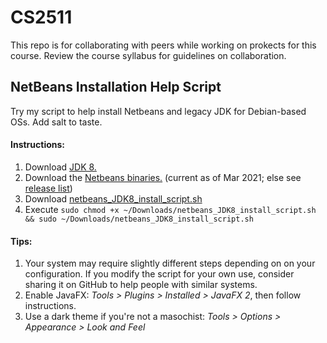 # CS2511
This repo is for collaborating with peers while working on prokects for this course. Review the course syllabus for guidelines on collaboration.

## NetBeans Installation Help Script
Try my script to help install Netbeans and legacy JDK for Debian-based OSs.
Add salt to taste.
#### Instructions:
1. Download [JDK 8.](https://www.oracle.com/java/technologies/javase/javase-jdk8-downloads.html#license-lightbox)
2. Download the [Netbeans binaries.](https://netbeans.apache.org/download/nb123/nb123.html) (current as of Mar 2021; else see [release list](https://netbeans.apache.org/download/index.html))
3. Download [netbeans_JDK8_install_script.sh](https://github.com/alex-haw/CS2511/blob/main/netbeans_JDK8_install_script.sh)
4. Execute `sudo chmod +x ~/Downloads/netbeans_JDK8_install_script.sh  && sudo ~/Downloads/netbeans_JDK8_install_script.sh`
#### Tips: 
1. Your system may require slightly different steps depending on on your configuration. If you modify the script for your own use, consider sharing it on GitHub to help people with similar systems.
2. Enable JavaFX: *Tools > Plugins > Installed > JavaFX 2*, then follow instructions.
3. Use a dark theme if you're not a masochist: *Tools > Options > Appearance > Look and Feel*

 
